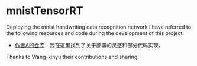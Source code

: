 # mnistTensorRT
Deploying the mnist handwriting data recognition network
I have referred to the following resources and code during the development of this project:

- [作者A的仓库](https://github.com/wang-xinyu/tensorrtx.git)：我在这里找到了关于部署的灵感和部分代码实现。


Thanks to Wang-xinyu their contributions and sharing!
